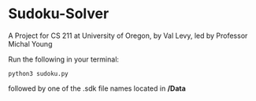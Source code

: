 # Sudoku-Solver

A Project for CS 211 at University of Oregon, by Val Levy, led by Professor Michal Young

Run the following in your terminal:

```python3 sudoku.py```

followed by one of the .sdk file names located in __/Data__
